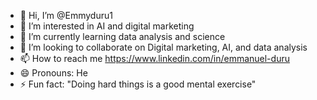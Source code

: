 - 👋 Hi, I’m @Emmyduru1
- 👀 I’m interested in AI and digital marketing
- 🌱 I’m currently learning data analysis and science
- 💞️ I’m looking to collaborate on Digital marketing, AI, and data analysis
- 📫 How to reach me https://www.linkedin.com/in/emmanuel-duru
- 😄 Pronouns: He
- ⚡ Fun fact: "Doing hard things is a good mental exercise"

<!---
Emmyduru1/Emmyduru1 is a ✨ special ✨ repository because its `README.md` (this file) appears on your GitHub profile.
You can click the Preview link to take a look at your changes.
--->

